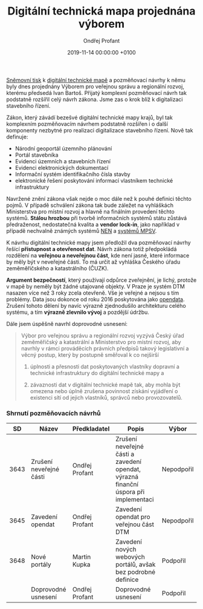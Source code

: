 ﻿---
layout:     post
title:      "Digitální technická mapa projednána výborem"
date:       2019-11-14 00:00:00 +0100
categories: Digitalizace
comments:   true
tags:       [Piráti, sněmovna, digitalizace, egovernment]
img:        dtm.jpg
author:     Ondřej Profant
---

[Sněmovní tisk](http://www.psp.cz/sqw/historie.sqw?o=8&T=525) k [digitální technické mapě](https://www.profant.eu/2019/dtm.html) a pozměňovací návrhy k němu byly dnes projednány Výborem pro veřejnou správu a regionální rozvoj, kterému předsedá Ivan Bartoš. Přijatý komplexní pozměňovací návrh tak podstatně rozšířil celý návrh zákona. Jsme zas o krok blíž k digitalizaci stavebního řízení.

<!--more-->

Zákon, který závádí bezešvé digitální technické mapy krajů, byl tak komplexním pozměňovacím návrhem podstatně rozšířen i o další komponenty nezbytné pro realizaci digitalizace stavebního řízení. Nově tak definuje:

- Národní geoportál územního plánování
- Portál stavebníka
- Evidenci územních a stavebních řízení
- Evidenci elektronických dokumentací
- Informační systém identifikačního čísla stavby
- elektronické řešení poskytování informací vlastníkem technické infrastruktury

Navržené znění zákona však nejde o moc dále než k pouhé definici těchto pojmů. V případě schválení zákona tak bude záležet na vyhláškách Ministerstva pro místní rozvoj a hlavně na finálním provedení těchto systémů. **Stálou hrozbou** při tvorbě informačních systémů státu zůstává předraženost, nedostatečná kvalita a **vendor lock-in**, jako například v případě nechvalně známých systémů [NEN](https://www.svetchytre.cz/a/iwWmz/pirat-profant-nas-problem-je-ze-urednik-nezamkne-obrazovku-u-pc-kdyz-od-ni-odchazi) a [systémů MPSV](https://www.pirati.cz/tiskove-zpravy/otevreny-dopis-piratu-predrazene-it-v-mpsv.html).

K návrhu digitální technické mapy jsem předložil dva pozměňovací návrhy řešící **přístupnost a otevřenost dat**.
Návrh zákona totiž předpokládá rozdělení na **veřejnou a neveřejnou část**, kde není jasné, které informace by měly být v neveřejné části. To má určit až vyhláška Českého úřadu zeměměřičského a katastrálního (ČUZK).

**Argument bezpečností**, který používají odpůrce zveřejnění, je lichý, protože v mapě by neměly být žádné utajované objekty. V Praze je systém DTM nasazen více než 3 roky zcela otevřeně. Vše je veřejné a nejsou s tím problémy. Data jsou dokonce od roku 2016 poskytována jako [opendata](http://opendata.praha.eu). Zrušení tohoto dělení by navíc výrazně zjednodušilo architekturu celého systému, a tím **výrazně zlevnilo vývoj** a pozdější údržbu.

Dále jsem úspěšně navrhl doprovodné usnesení:

> Výbor pro veřejnou správu a regionální rozvoj vyzývá Český úřad zeměměřičský a katastrální a Ministerstvo pro místní rozvoj, aby navrhly v rámci prováděcích právních předpisů takový legislativní a věcný postup, který by postupně směřoval k co nejširší
>
> 1) úplnosti a přesnosti dat poskytovaných vlastníky dopravní a technické infrastruktury do digitální technické mapy a
>
> 2) závaznosti dat v digitální technické mapě tak, aby mohla být omezena nebo úplně zrušena povinnost získání vyjádření o existenci sítí od jejich vlastníků, správců nebo provozovatelů.

### Shrnutí pozměňovacích návrhů

| SD   | Název                   | Předkladatel   | Popis | Výbor |
|------|-------------------------|----------------|---|---|
| 3643 | Zrušení neveřejné části | Ondřej Profant | Zrušení neveřejné části a zavedení opendat, výrazná finanční úspora při implementaci | Nepodpořil |
| 3645 | Zavedení opendat        | Ondřej Profant | Zavedení opendat pro veřejnou část DTM | Nepodpořil |
| 3648 | Nové portály            | Martin Kupka   | Zavedení nových webových portálů, avšak bez podrobné definice | Podpořil |
|| Doprovodné usnesení | Ondřej Profant | Doprovodné usnesení |Podpořil |
